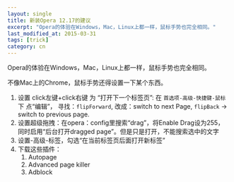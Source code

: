 ```yaml
---
layout: single
title: 新装Opera 12.17的建议
excerpt: "Opera的体验在Windows，Mac，Linux上都一样，鼠标手势也完全相同。"
last_modified_at: 2015-03-31
tags: [trick]
category: cn
---
```

Opera的体验在Windows，Mac，Linux上都一样，鼠标手势也完全相同。

不像Mac上的Chrome，鼠标手势还得设置一下某个东西。

1. 设置 click左键+click右键 为 “打开下一个标签页”:
	在 `首选项-高级-快捷键-鼠标` 下 点“编辑”， 寻找：`flipForward`, 改成：switch to next Page,
`flipBack` -> switch to previous page.
2. 设置超级拖拽：在opera：config里搜索“drag”，将Enable Drag设为255，同时启用“后台打开dragged page”。但是只是打开，不能搜索选中的文字
3. 设置-高级-标签，勾选“在当前标签页后面打开新标签”
4. 下载这些插件：
	1. Autopage
	2. Advanced page killer
	3. Adblock